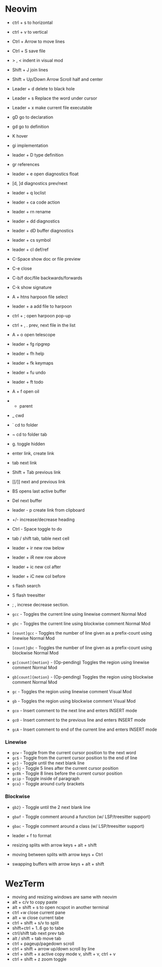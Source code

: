 # Neovim

- ctrl + s to horizontal
- ctrl + v to vertical
- Ctrl + Arrow to move lines
- Ctrl + S save file
- \> , < indent in visual mod
- Shift + J join lines
- Shift + Up/Down Arrow Scroll half and center
- Leader + d delete to black hole
- Leader + s Replace the word under cursor
- Leader + x make current file executable
- gD go to declaration
- gd go to definition
- K hover
- gi implementation
- leader + D type definition
- gr references
- leader + e open diagnostics float
- [d, ]d diagnostics prev/next
- leader + q loclist
- leader + ca code action
- leader + rn rename
- leader + dd diagnostics
- leader + dD buffer diagnostics
- leader + cs symbol
- leader + cl def/ref

- C-Space show doc or file preview
- C-e close
- C-b/f doc/file backwards/forwards
- C-k show signature

- A + htns harpoon file select
- leader + a add file to harpoon
- ctrl + ; open harpoon pop-up
- ctrl + , . prev, next file in the list

- A + o open telescope
- leader + fg ripgrep
- leader + fh help
- leader + fk keymaps
- leader + fu undo
- leader + ft todo

- A + f open oil
- - parent
- \_ cwd
- \` cd to folder
- ~ cd to folder tab
- g. toggle hidden

- <CR> enter link, create link
- tab next link
- Shift + Tab previous link
- [[/]] next and previous link
- BS opens last active buffer
- Del next buffer
- leader - p create link from clipboard
- +/- increase/decrease heading
- Ctrl - Space toggle to do
- tab / shift tab, table next cell
- leader + ir new row below
- leader + iR new row above
- leader + ic new col after
- leader + iC new col before

- s flash search
- S flash treesitter
- ; , increse decrease section.

- `gcc` - Toggles the current line using linewise comment Normal Mod
- `gbc` - Toggles the current line using blockwise comment Normal Mod
- `[count]gcc` - Toggles the number of line given as a prefix-count using linewise Normal Mod
- `[count]gbc` - Toggles the number of line given as a prefix-count using blockwise Normal Mod
- `gc[count]{motion}` - (Op-pending) Toggles the region using linewise comment Normal Mod
- `gb[count]{motion}` - (Op-pending) Toggles the region using blockwise comment Normal Mod

- `gc` - Toggles the region using linewise comment Visual Mod
- `gb` - Toggles the region using blockwise comment Visual Mod
- `gco` - Insert comment to the next line and enters INSERT mode
- `gcO` - Insert comment to the previous line and enters INSERT mode
- `gcA` - Insert comment to end of the current line and enters INSERT mode

### Linewise

- `gcw` - Toggle from the current cursor position to the next word
- `gc$` - Toggle from the current cursor position to the end of line
- `gc}` - Toggle until the next blank line
- `gc5j` - Toggle 5 lines after the current cursor position
- `gc8k` - Toggle 8 lines before the current cursor position
- `gcip` - Toggle inside of paragraph
- `gca}` - Toggle around curly brackets

### Blockwise

- `gb2}` - Toggle until the 2 next blank line
- `gbaf` - Toggle comment around a function (w/ LSP/treesitter support)
- `gbac` - Toggle comment around a class (w/ LSP/treesitter support)

- leader + f to format
- resizing splits with arrow keys + alt + shift
- moving between splits with arrow keys + Ctrl
- swapping buffers with arrow keys + alt + shift

# WezTerm
- moving and resizing windows are same with neovim
- alt + c/v to copy paste
- alt + shift + s to open ncspot in another terminal
- ctrl +w close current pane
- alt + w close current tabe
- ctrl + shift + s/v to split
- shift+ctrl + 1..6 go to tabe
- ctrl/shift tab next prev tab
- alt / shift + tab move tab
- ctrl + pageup/pagedown scroll
- ctrl + shift + arrow up/down scroll by line
- ctrl + shift + x active copy mode v, shift + v, ctrl + v
- ctrl + shift + z zoom toggle
